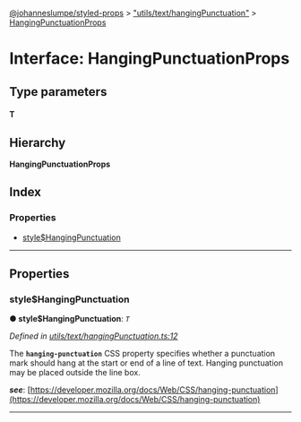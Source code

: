 [@johanneslumpe/styled-props](../README.md) > ["utils/text/hangingPunctuation"](../modules/_utils_text_hangingpunctuation_.md) > [HangingPunctuationProps](../interfaces/_utils_text_hangingpunctuation_.hangingpunctuationprops.md)

# Interface: HangingPunctuationProps

## Type parameters
#### T 
## Hierarchy

**HangingPunctuationProps**

## Index

### Properties

* [style$HangingPunctuation](_utils_text_hangingpunctuation_.hangingpunctuationprops.md#style_hangingpunctuation)

---

## Properties

<a id="style_hangingpunctuation"></a>

###  style$HangingPunctuation

**● style$HangingPunctuation**: *`T`*

*Defined in [utils/text/hangingPunctuation.ts:12](https://github.com/johanneslumpe/styled-props/blob/8e709f1/src/utils/text/hangingPunctuation.ts#L12)*

The **`hanging-punctuation`** CSS property specifies whether a punctuation mark should hang at the start or end of a line of text. Hanging punctuation may be placed outside the line box.

*__see__*: [https://developer.mozilla.org/docs/Web/CSS/hanging-punctuation](https://developer.mozilla.org/docs/Web/CSS/hanging-punctuation)

___

